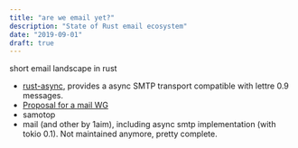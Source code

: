 ```yaml
---
title: "are we email yet?"
description: "State of Rust email ecosystem"
date: "2019-09-01"
draft: true
---
```


short email landscape in rust

* [rust-async](https://github.com/async-email/async-smtp), provides a async SMTP transport
  compatible with lettre 0.9 messages.
* [Proposal for a mail WG](https://internals.rust-lang.org/t/starting-a-rust-mail-wg/11678)
* samotop
* mail (and other by 1aim), including async smtp implementation (with tokio 0.1). Not maintained
  anymore, pretty complete.

